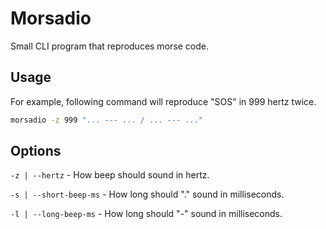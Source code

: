 Morsadio
========

Small CLI program that reproduces morse code.

## Usage

For example, following command will reproduce "SOS" in 999 hertz twice.

```bash
morsadio -z 999 "... --- ... / ... --- ..."
```

## Options

`-z | --hertz` - How beep should sound in hertz.

`-s | --short-beep-ms` - How long should "." sound in milliseconds.

`-l | --long-beep-ms` - How long should "-" sound in milliseconds.
